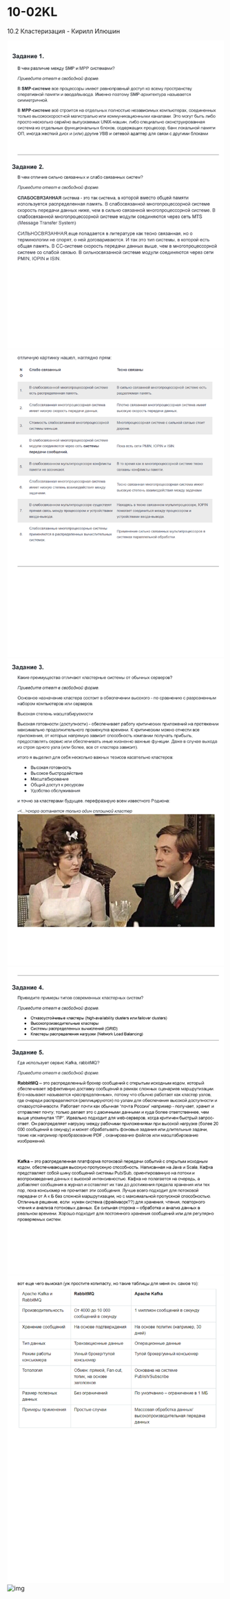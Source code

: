 # 10-02KL

10.2 Кластеризация - Кирилл Илюшин

![img](https://github.com/AzarnoyKir/10-02KL/blob/447c7bf6ef13e7d0fcd3e8ef46aadea20ad356a5/img/p1gj1hbfa6gjk1mqh2n411ir1s904-0.png)
![img](https://github.com/AzarnoyKir/10-02KL/blob/447c7bf6ef13e7d0fcd3e8ef46aadea20ad356a5/img/p1gj1hbfa6gjk1mqh2n411ir1s904-1.png)
![img](https://github.com/AzarnoyKir/10-02KL/blob/447c7bf6ef13e7d0fcd3e8ef46aadea20ad356a5/img/p1gj1hbfa6gjk1mqh2n411ir1s904-2.png)
![img](https://github.com/AzarnoyKir/10-02KL/blob/447c7bf6ef13e7d0fcd3e8ef46aadea20ad356a5/img/p1gj1hbfa6gjk1mqh2n411ir1s904-3.png)
![img](https://github.com/AzarnoyKir/10-02KL/blob/447c7bf6ef13e7d0fcd3e8ef46aadea20ad356a5/img/p1gj1hbfa6gjk1mqh2n411ir1s904-4.png)
![img]()

